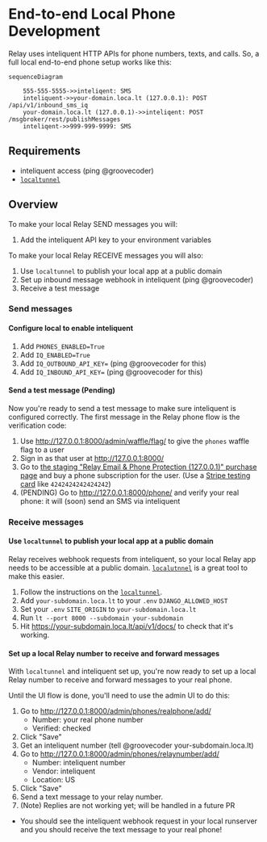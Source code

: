 # End-to-end Local Phone Development

Relay uses inteliquent HTTP APIs for phone numbers, texts, and calls.
So, a full local end-to-end phone setup works like this:

```mermaid
sequenceDiagram

    555-555-5555->>inteliqent: SMS
    inteliquent->>your-domain.loca.lt (127.0.0.1): POST /api/v1/inbound_sms_iq
    your-domain.loca.lt (127.0.0.1)->>inteliqent: POST /msgbroker/rest/publishMessages
    inteliqent->>999-999-9999: SMS

```

## Requirements

- inteliquent access (ping @groovecoder)
- [`localtunnel`](https://localtunnel.github.io/www/)

## Overview

To make your local Relay SEND messages you will:

1. Add the inteliquent API key to your environment variables

To make your local Relay RECEIVE messages you will also:

1. Use `localtunnel` to publish your local app at a public domain
2. Set up inbound message webhook in inteliquent (ping @groovecoder)
3. Receive a test message

### Send messages

#### Configure local to enable inteliquent

1. Add `PHONES_ENABLED=True`
2. Add `IQ_ENABLED=True`
3. Add `IQ_OUTBOUND_API_KEY=` (ping @groovecoder for this)
4. Add `IQ_INBOUND_API_KEY=` (ping @groovecoder for this)

#### Send a test message (Pending)

Now you're ready to send a test message to make sure inteliquent is configured
correctly. The first message in the Relay phone flow is the verification code:

1. Use http://127.0.0.1:8000/admin/waffle/flag/ to give the `phones` waffle flag to a
   user
2. Sign in as that user at http://127.0.0.1:8000/
3. Go to [the staging "Relay Email & Phone Protection (127.0.0.1)" purchase page][buy-fonez] and buy a phone
   subscription for the user. (Use a [Stripe testing card][stripe-test-cards] like
   `4242424242424242`)
4. (PENDING) Go to http://127.0.0.1:8000/phone/ and verify your real phone: it will (soon) send an SMS
   via inteliquent

[buy-fonez]: https://accounts.stage.mozaws.net/subscriptions/products/prod_LgQiSgNi4xL7dq
[stripe-test-cards]: https://stripe.com/docs/testing#cards

### Receive messages

#### Use `localtunnel` to publish your local app at a public domain

Relay receives webhook requests from inteliquent, so your local Relay app needs to
be accessible at a public domain. [`localutnnel`][lt-download] is a great tool to
make this easier.

1. Follow the instructions on the [`localtunnel`][lt-download].
2. Add `your-subdomain.loca.lt` to your `.env` `DJANGO_ALLOWED_HOST`
3. Set your `.env` `SITE_ORIGIN` to `your-subdomain.loca.lt`
4. Run `lt --port 8000 --subdomain your-subdomain`
5. Hit https://your-subdomain.loca.lt/api/v1/docs/ to check that it's working.

[lt-download]: https://localtunnel.github.io/www/

#### Set up a local Relay number to receive and forward messages

With `localtunnel` and inteliquent set up, you're now ready to set up a local Relay
number to receive and forward messages to your real phone.

Until the UI flow is done, you'll need to use the admin UI to do this:

1. Go to http://127.0.0.1:8000/admin/phones/realphone/add/
   - Number: your real phone number
   - Verified: checked
2. Click "Save"
3. Get an inteliquent number (tell @groovecoder your-subdomain.loca.lt)
4. Go to http://127.0.0.1:8000/admin/phones/relaynumber/add/
   - Number: inteliquent number
   - Vendor: inteliquent
   - Location: US
5. Click "Save"
6. Send a text message to your relay number.
7. (Note) Replies are not working yet; will be handled in a future PR

- You should see the inteliquent webhook request in your local runserver and you
  should receive the text message to your real phone!
